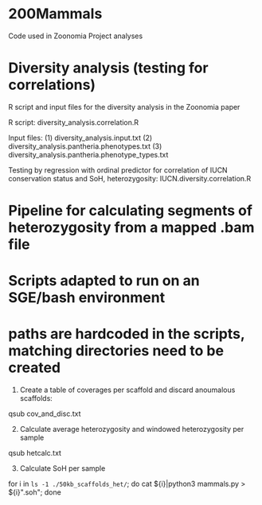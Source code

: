 # 200Mammals
Code used in Zoonomia Project analyses

# Diversity analysis (testing for correlations)

R script and input files for the diversity analysis in the Zoonomia paper

R script: diversity_analysis.correlation.R

Input files:
(1) diversity_analysis.input.txt
(2) diversity_analysis.pantheria.phenotypes.txt
(3) diversity_analysis.pantheria.phenotype_types.txt

Testing by regression with ordinal predictor for correlation of IUCN conservation status and SoH, heterozygosity: IUCN.diversity.correlation.R

# Pipeline for calculating segments of heterozygosity from a mapped .bam file
# Scripts adapted to run on an SGE/bash environment
# paths are hardcoded in the scripts, matching directories need to be created 

1. Create a table of coverages per scaffold and discard anoumalous scaffolds:

qsub cov_and_disc.txt

2. Calculate average heterozygosity and windowed heterozygosity per sample

qsub hetcalc.txt

3. Calculate SoH per sample

for i in `ls -1 ./50kb_scaffolds_het/`; do 
  cat ${i}|python3 mammals.py > ${i}".soh"; 
done


